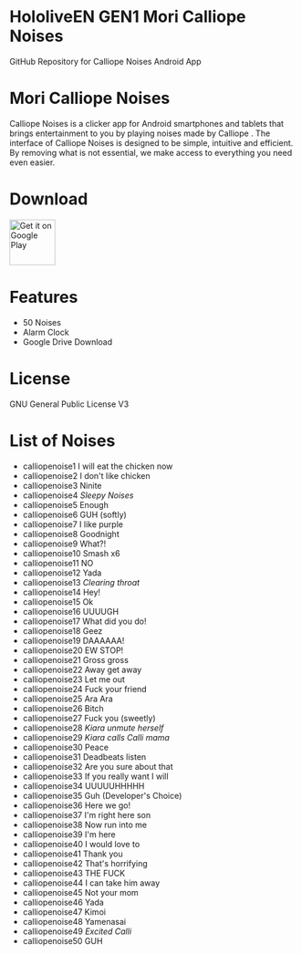 # HololiveEN GEN1 Mori Calliope Noises 
 GitHub Repository for Calliope Noises Android App

# Mori Calliope Noises
Calliope Noises is a clicker app for Android smartphones and tablets that brings entertainment to you by playing noises made by Calliope .
The interface of Calliope Noises is designed to be simple, intuitive and efficient. By removing what is not essential, we make access to everything you need even easier.

# Download
[<img src="https://play.google.com/intl/en_us/badges/images/generic/en_badge_web_generic.png"
alt="Get it on Google Play"
height="80">](https://play.google.com/store/apps/details?id=com.yuzumin.calliopenoises)

# Features
* 50 Noises
* Alarm Clock
* Google Drive Download

# License
GNU General Public License V3

# List of Noises
* calliopenoise1  I will eat the chicken now
* calliopenoise2  I don't like chicken
* calliopenoise3  Ninite
* calliopenoise4  *Sleepy Noises*
* calliopenoise5  Enough
* calliopenoise6  GUH (softly)
* calliopenoise7  I like purple
* calliopenoise8  Goodnight
* calliopenoise9  What?!
* calliopenoise10 Smash x6
* calliopenoise11 NO
* calliopenoise12 Yada
* calliopenoise13 *Clearing throat*
* calliopenoise14 Hey!
* calliopenoise15 Ok
* calliopenoise16 UUUUGH
* calliopenoise17 What did you do!
* calliopenoise18 Geez
* calliopenoise19 DAAAAAA!
* calliopenoise20 EW STOP!
* calliopenoise21 Gross gross
* calliopenoise22 Away get away
* calliopenoise23 Let me out
* calliopenoise24 Fuck your friend
* calliopenoise25 Ara Ara
* calliopenoise26 Bitch
* calliopenoise27 Fuck you (sweetly)
* calliopenoise28 *Kiara unmute herself*
* calliopenoise29 *Kiara calls Calli mama*
* calliopenoise30 Peace
* calliopenoise31 Deadbeats listen
* calliopenoise32 Are you sure about that
* calliopenoise33 If you really want I will
* calliopenoise34 UUUUUHHHHH
* calliopenoise35 Guh (Developer's Choice)
* calliopenoise36 Here we go!
* calliopenoise37 I'm right here son
* calliopenoise38 Now run into me
* calliopenoise39 I'm here
* calliopenoise40 I would love to
* calliopenoise41 Thank you
* calliopenoise42 That's horrifying
* calliopenoise43 THE FUCK
* calliopenoise44 I can take him away
* calliopenoise45 Not your mom
* calliopenoise46 Yada
* calliopenoise47 Kimoi
* calliopenoise48 Yamenasai
* calliopenoise49 *Excited Calli*
* calliopenoise50 GUH
